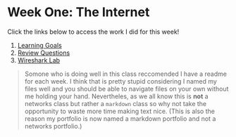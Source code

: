 # Week One: The Internet
Click the links below to access the work I did for this week!
1. [Learning Goals](/learning_goals01.md)
2. [Review Questions](/review_questions01.md)
3. [Wireshark Lab](/lab01.md)

> Somone who is doing well in this class reccomended I have a readme for each week. I think that is pretty stupid considering I named my files well and you should be able to navigate files on your own without me holding your hand. Nevertheles, as we all know this is **not** a networks class but rather a ```markdown``` class so why not take the opportunity to waste more time making text nice. (This is also the reason my portfolio is now named a markdown portfolio and not a networks portfolio.)